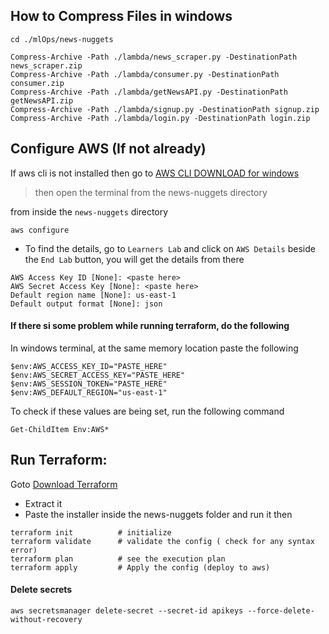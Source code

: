 ## How to Compress Files in windows

```
cd ./mlOps/news-nuggets
```

```
Compress-Archive -Path ./lambda/news_scraper.py -DestinationPath news_scraper.zip
Compress-Archive -Path ./lambda/consumer.py -DestinationPath consumer.zip
Compress-Archive -Path ./lambda/getNewsAPI.py -DestinationPath getNewsAPI.zip
Compress-Archive -Path ./lambda/signup.py -DestinationPath signup.zip
Compress-Archive -Path ./lambda/login.py -DestinationPath login.zip
```

## Configure AWS (If not already)

If aws cli is not installed then go to [AWS CLI DOWNLOAD for windows](https://awscli.amazonaws.com/AWSCLIV2.msi)

> then open the terminal from the news-nuggets directory

from inside the `news-nuggets` directory

```
aws configure
```

- To find the details, go to `Learners Lab` and click on `AWS Details` beside the `End Lab` button, you will get the details from there

```
AWS Access Key ID [None]: <paste here>
AWS Secret Access Key [None]: <paste here>
Default region name [None]: us-east-1
Default output format [None]: json
```

#### If there si some problem while running terraform, do the following

In windows terminal, at the same memory location paste the following

```
$env:AWS_ACCESS_KEY_ID="PASTE_HERE"
$env:AWS_SECRET_ACCESS_KEY="PASTE_HERE"
$env:AWS_SESSION_TOKEN="PASTE_HERE"
$env:AWS_DEFAULT_REGION="us-east-1"
```

To check if these values are being set, run the following command

```
Get-ChildItem Env:AWS*
```

## Run Terraform:

Goto [Download Terraform](https://developer.hashicorp.com/terraform/downloads)

- Extract it
- Paste the installer inside the news-nuggets folder and run it then

```
terraform init          # initialize
terraform validate      # validate the config ( check for any syntax error)
terraform plan          # see the execution plan
terraform apply         # Apply the config (deploy to aws)
```

<!-- Fake news -->

#### Delete secrets

```
aws secretsmanager delete-secret --secret-id apikeys --force-delete-without-recovery
```
